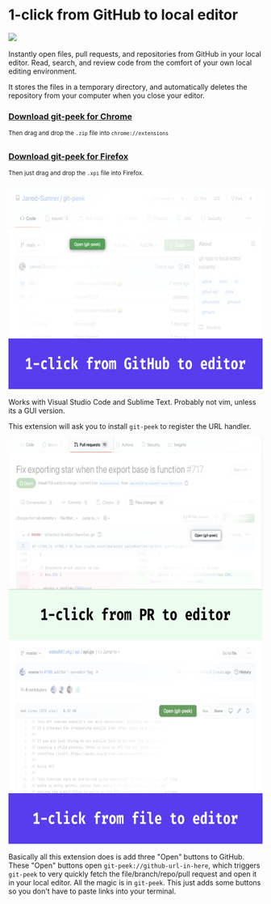 # 1-click from GitHub to local editor

<a href="https://github.com/Jarred-Sumner/1-click-from-github-to-editor/releases/download/v0/git-peek-chrome-extension.zip"><img src="./big-webp.webp" height=400 /></a>

Instantly open files, pull requests, and repositories from GitHub in your local editor. Read, search, and review code from the comfort of your own local editing environment.

It stores the files in a temporary directory, and automatically deletes the repository from your computer when you close your editor.

### [Download git-peek for Chrome](https://github.com/Jarred-Sumner/1-click-from-github-to-editor/releases/download/1.0/chrome-extension-git-peek.zip)

<sup>Then drag and drop the `.zip` file into `chrome://extensions`</sup>

### [Download git-peek for Firefox](https://github.com/Jarred-Sumner/1-click-from-github-to-editor/releases/download/1.0/firefox-addon-git-peek.xpi)

<sup>Then just drag and drop the `.xpi` file into Firefox.</sup>

<img src="./screenshot-1.png" height=400 />

Works with Visual Studio Code and Sublime Text. Probably not vim, unless its a GUI version.

This extension will ask you to install `git-peek` to register the URL handler.

<img src="./screenshot-2.png" height=400 />
<img src="./screenshot-3.png" height=400 />

Basically all this extension does is add three "Open" buttons to GitHub. These "Open" buttons open `git-peek://github-url-in-here`, which triggers `git-peek` to very quickly fetch the file/branch/repo/pull request and open it in your local editor. All the magic is in `git-peek`. This just adds some buttons so you don't have to paste links into your terminal.
